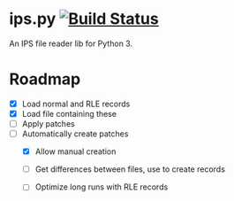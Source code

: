 # ips.py [![Build Status](https://travis-ci.com/MineRobber9000/ips.py.svg?branch=master)](https://travis-ci.com/MineRobber9000/ips.py)

An IPS file reader lib for Python 3.

# Roadmap

 - [X] Load normal and RLE records
 - [X] Load file containing these
 - [ ] Apply patches
 - [ ] Automatically create patches
    - [X] Allow manual creation
    - [ ] Get differences between files, use to create records
    - [ ] Optimize long runs with RLE records

